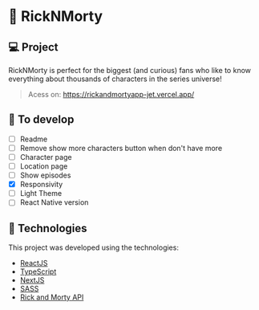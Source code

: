 # 🧪 RickNMorty

## 💻 Project

RickNMorty is perfect for the biggest (and curious) fans who like to know everything about thousands of characters in the series universe!
> Acess on: https://rickandmortyapp-jet.vercel.app/

## 🧠 To develop
- [ ] Readme
- [ ] Remove show more characters button when don't have more 
- [ ] Character page
- [ ] Location page
- [ ] Show episodes
- [x] Responsivity
- [ ] Light Theme
- [ ] React Native version

## 🧪 Technologies

This project was developed using the technologies:
- [ReactJS](https://reactjs.org)
- [TypeScript](https://www.typescriptlang.org/)
- [NextJS](https://nextjs.org/)
- [SASS](https://sass-lang.com/)
- [Rick and Morty API](https://rickandmortyapi.com/)
